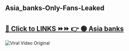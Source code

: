
 ## Asia_banks-Only-Fans-Leaked

# <h2><a href="https://clipsfans.com/Asia_banks&ref=git">🔗 Click to LINKS ⏩⏩ 👉 🟢 Asia banks </a></h2>

<a href="https://clipsfans.com/Asia_banks&ref=git" rel="nofollow" data-target="animated-image.originalLink"><img src="https://i.ibb.co.com/xMMVF88/686577567.gif" alt="Viral Video Original" style="max-width: 100%; display: inline-block;" data-target="animated-image.originalImage"></a>
